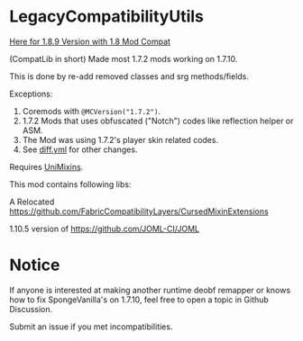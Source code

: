 # LegacyCompatibilityUtils

[Here for 1.8.9 Version with 1.8 Mod Compat](https://github.com/HowardZHY/LegacyCompatibilityUtils-1.8.9)

(CompatLib in short) Made most 1.7.2 mods working on 1.7.10.

This is done by re-add removed classes and srg methods/fields.

Exceptions:
1. Coremods with `@MCVersion("1.7.2")`.
2. 1.7.2 Mods that uses obfuscated ("Notch") codes like reflection helper or ASM.
3. The Mod was using 1.7.2's player skin related codes.
4. See [diff.yml](https://github.com/HowardZHY/LegacyCompatibilityUtils-1.7.10/blob/main/diff.yml) for other changes.

Requires [UniMixins](https://github.com/LegacyModdingMC/UniMixins).

This mod contains following libs:

A Relocated https://github.com/FabricCompatibilityLayers/CursedMixinExtensions

1.10.5 version of https://github.com/JOML-CI/JOML

# Notice

If anyone is interested at making another runtime deobf remapper or knows how to fix SpongeVanilla's on 1.7.10, feel free to open a topic in Github Discussion.

Submit an issue if you met incompatibilities.
